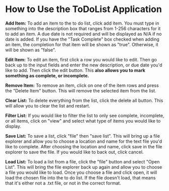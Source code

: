 
# How to Use the ToDoList Application

**Add Item:** To add an item to the to do list, click add item. You must type in something into the description box that ranges from 1-256 characters for it to add an item. A due date is not required and will be displayed as N/A if no date is added. If you have the "Task Complete" box checked when adding an item, the completion for that item will be shown as "true". Otherwise, it will be shown as "false".

**Edit Item:** To edit an item, first click a row you would like to edit. Then go back up to the input fields and enter the new description, or due date you'd like to add. Then click the edit button. This **also allows you to mark something as complete, or incomplete.**

**Remove Item:** To remove an item, click on one of the item rows and press the "Delete Item" button.  This will remove the selected item from the list.

**Clear List:** To delete everything from the list, click the delete all button. This will allow you to clear the list and restart. 

**Filter List:** If you would like to filter the list to only see complete, incomplete, or all items, click on "view" and select what type of items you would like to display.

**Save List:** To save a list, click "file" then "save list". This will bring up a file explorer and allow you to choose a location and name for the text file you'd like to complete. After choosing the location and name, click save in the file explorer to save the file. If you would like to back out, click cancel.

**Load List:** To load a list from a file, click the "file" button and select "Open List". This will bring the file explorer back up again and allow you to choose a file you would like to load. Once you choose a file and click open, it will load the chosen file into the to do list. If the file doesn't load, that means that it's either not a .txt file, or not in the correct format.


